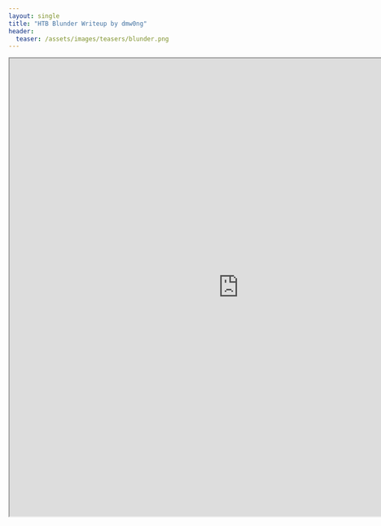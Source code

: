 ```yaml
---
layout: single
title: "HTB Blunder Writeup by dmw0ng"
header:
  teaser: /assets/images/teasers/blunder.png
---
```



<iframe height="900" src="https://drive.google.com/viewerng/viewer?embedded=true&amp;url=https://birdsarentrealctf.dev/content/dmw0ng/blunder/Hack_The_Box_-_Blunder.pdf" width="900"></iframe>
